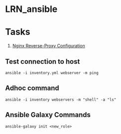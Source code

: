 # LRN_ansible

# Tasks
1. [Nginx Reverse-Proxy Configuration](tasks/nginx-reverseproxy)


## Test connection to host
```
ansible -i inventory.yml webserver -m ping
```

## Adhoc command
```
ansible -i inventory webservers -m "shell" -a "ls"
```

## Ansible Galaxy Commands
```
ansible-galaxy init <new_role>
``` 